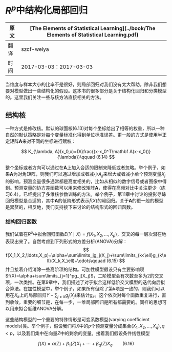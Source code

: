 # $R^p$中结构化局部回归

| 原文   | [The Elements of Statistical Learning](../book/The Elements of Statistical Learning.pdf) |
| ---- | ---------------------------------------- |
| 翻译   | szcf-weiya                               |
| 时间   | 2017-03-03：2017-03-03                    |


当维度与样本大小的比率不是很好，则局部回归对我们没有太大帮助，除非我们想要对模型做出一些结构化的假设。这本书的很多部分是关于结构化回归和分类模型的。这里我们关注一些与核方法直接相关的方法。

## 结构核

一种方式是修改核。默认的球面核(6.13)对每个坐标给出了相等的权重，所以一种自然的默认策略是对每个变量标准化得到单位标准误差。更一般的方式是使用半正定矩阵$\mathbf A$来对不同的坐标进行赋权：

$$
K_{\lambda, A}(x_0,x)=D(\frac{(x-x_0^T\mathbf A(x-x_0))}{\lambda})\qquad (6.14)
$$

整个坐标或者方向可以通过在$\mathbf A$上加入合适的限制来降低或者忽略。举个例子，如果$\mathbf A$为对角矩阵，则我们可以通过增加或者减小$A_{jj}$来增大或者减小单个预测变量$X_j$的影响。预测变量很多通常都是高度相关的，比如从相似的数字信号或者图像中得到。预测变量的协方差函数可以用来修改矩阵$\mathbf A$，使得在高频对比中关注更少（练习6.4）。已经提出了多维核参数训练的方法。举个例子，第11章中讨论的投影寻踪回归模型是合适的，其中$\mathbf A$的低阶形式表示$\hat f(X)$的岭回归。关于$\mathbf A$的更一般的模型是累赘的，相反地，我们支持接下来讨论的结构形式的回归函数。

### 结构回归函数

我们试着在$R^p$中拟合回归函数$E(Y\mid X)=f(X_1,X_2,\ldots,X_p)$，交叉的每一层次潜在地表现出来了。自然考虑到下列形式的方差分析(ANOVA)分解：
$$
f(X_1,X_2,\ldots,X_p)=\alpha+\sum\limits_jg_j(X_j)+\sum\limits_{k<\ell}g_{k\ell}(X_k,X_\ell)+\cdots\qquad (6.15)
$$
并且接着介绍消除一些高阶项的结构。可加性模型假设只有主要影响项$f(X)=\alpha+\sum\limits_{j=1}^pg_j(X_j)$，二阶模型会有次数至多为2的交叉项，一次类推。在第9章中，我们描述了对于拟合这样低阶交叉模型的迭代向后拟合算法。在加性模型中，举个例子，如果所有但除了第$k$项是一致的，则我们可以用在$X_k$上的局部回归$Y-\sum_{j\neq k}g_j(X_j)$来估计$g_k$。这个依次对每个函数重复进行，直到收敛。重要的细节是，在每一步，一维局部回归是所有都需要的。同样的思想可以用来拟合低维ANOVA分解。

这些结构模型的一个重要的特殊情形是可变系数模型(varying coefficient models)类。举个例子，假设我们将$X$中的$p$个预测变量分成集合$(X_1,X_2,\ldots,X_q),q<p$，以及我们集中在向量$Z$中的剩余的变量。接着我们假设条件线性模型

$$
f(X)=\alpha(Z)+\beta_1(Z)X_1+\cdots+\beta_q(Z)X_q\qquad (6.16)
$$
